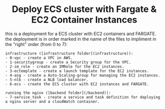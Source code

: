 <div align="center">

# **Deploy ECS cluster with Fargate & EC2 Container Instances**

</div>

this is a deployment for a ECS cluster with EC2 containers and FARGATE.
the deployment is in order marked in the name of the files to impliment in the "right" order (from 0 to 7):

    infrastructure ([infrastructure folder](infrastructure)):
    - 0-vpc - create a VPC in AWS.
    - 1-securitygroup - create a Security group for the VPC.
    - 2-im_role - create an IMRole for the EC2 instances.
    - 3-ectemplate - create a launch template for the EC2 instances.
    - 4-asg - create a Auto-Scaling-group for managing the EC2 instances.
    - 5-nlb - create a NLB load balancer.
    - 6-ecs - create the ECS cluster with EC2 instances and FARGATE.

    running the nginx ([backend folder](/backend)):
    - 7-service_task - create a service and task definition for deploying a nginx server and a cloudWatch container.

